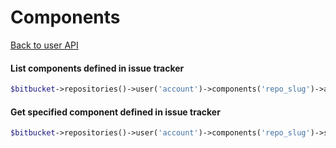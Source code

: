 Components
==========
[Back to user API](../user.md)

#### List components defined in issue tracker
```php
$bitbucket->repositories()->user('account')->components('repo_slug')->all();
```

#### Get specified component defined in issue tracker
```php
$bitbucket->repositories()->user('account')->components('repo_slug')->show('component_id');
```
